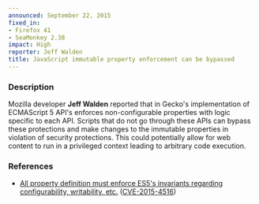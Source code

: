 ```yaml
---
announced: September 22, 2015
fixed_in:
- Firefox 41
- SeaMonkey 2.38
impact: High
reporter: Jeff Walden
title: JavaScript immutable property enforcement can be bypassed
---
```


<h3>Description</h3>

<p>Mozilla developer <strong>Jeff Walden</strong> reported that in Gecko's implementation
of ECMAScript 5 API's enforces non-configurable properties with logic specific to each API.
Scripts that do not go through these APIs can bypass these protections and make changes to
the immutable properties in violation of security protections. This could potentially
allow for web content to run in a privileged context leading to arbitrary code execution. 

</p>

<h3>References</h3>

<ul>
  <li><a href="https://bugzilla.mozilla.org/show_bug.cgi?id=904886">
        All property definition must enforce ES5's invariants regarding configurability,
writability, etc.</a>
(<a href="http://cve.mitre.org/cgi-bin/cvename.cgi?name=CVE-2015-4516"
class="ex-ref">CVE-2015-4516</a>)</li>
</ul>



